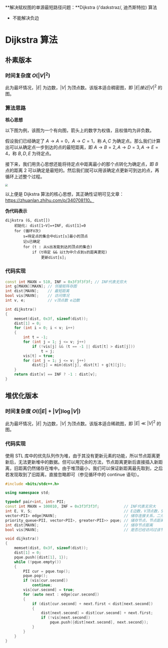 **解决赋权图的单源最短路径问题：**Dijkstra (/ˈdaɪkstrəz/, 迪杰斯特拉) 算法

- 不能解决负边

<!--more-->

# Dijkstra 算法

## 朴素版本

### 时间复杂度 $O(\left|V\right|^2)$

此为最坏情况，$\left|E\right|$ 为边数，$\left|V\right|$ 为顶点数。该版本适合稠密图，即 $\left|E\right|接近\left|V\right|^2$ 的图。

### 算法思路

**核心思想**

以下图为例，该图为一个有向图，箭头上的数字为权值，且权值均为非负数。

假设我们已经确定了 $A\rightarrow A=0$，$A\rightarrow C=1$，称 $A,C$ 为确定点。那么我们计算出可以从确定点一步到达的点的最短距离，即 $A\rightarrow B=2,A\rightarrow D=3,A\rightarrow E=4$，称 $B,D,E$ 为待定点。

接下来，我们用贪心思想还能将待定点中距离最小的那个点转化为确定点，即 $B$ 点的距离 $2$ 可以确定是最短的。然后我们就可以用该确定点更新可到达的点，再循环上述整个过程。

<img src="https://assets.zouht.com/img/note/27-09.webp" style="zoom:50%;" />

以上便是 Dijkstra 算法的核心思想，其正确性证明可见文章：https://zhuanlan.zhihu.com/p/340708110。

**伪代码表示**

```
dijkstra (G, dist[])
	初始化: dist[1~V]=+INF, dist[1]=0
	for (循环V次)
		s=待定点的集合中dist[s]最小的顶点
		记s已确定
		for (t : 从s出发能到达的顶点的集合)
			if (t待定 && 以t为中介点到s的距离更短)
				更新dist[s];
```

### 代码实现

```cpp
const int MAXN = 510, INF = 0x3f3f3f3f; // INF代表无穷大
int g[MAXN][MAXN]; // 邻接矩阵存图
int dist[MAXN];    // 最短距离
bool vis[MAXN];    // 访问情况
int v, e;          // v顶点数 e边数

int dijkstra()
{
    memset(dist, 0x3f, sizeof(dist));
    dist[1] = 0;
    for (int i = 0; i < v; i++)
    {
        int t = -1;
        for (int j = 1; j <= v; j++)
            if (!vis[j] && (t == -1 || dist[t] > dist[j]))
                t = j;
        vis[t] = true;
        for (int j = 1; j <= v; j++)
            dist[j] = min(dist[j], dist[t] + g[t][j]);
    }
    return dist[v] == INF ? -1 : dist[v];
}
```

## 堆优化版本

### 时间复杂度 $O((\left|E\right|+\left|V\right|)\log\left|V\right|)$ 

此为最坏情况，$\left|E\right|$ 为边数，$\left|V\right|$ 为顶点数。该版本适合稀疏图，即 $\left|E\right|\ll\left|V\right|^2$ 的图。

### 代码实现

使用 STL 库中的优先队列作为堆，由于其没有更新元素的功能，所以节点距离更新后，无法更新堆中的数据。但可以用冗余的方法，节点距离更新后直接插入新距离，旧距离仍然储存在堆中。由于堆顶最小，我们可以保证新距离最先取到，之后若发现取到了旧距离，直接忽略即可（参见循环中的 continue 语句）。

```cpp
#include <bits/stdc++.h>

using namespace std;

typedef pair<int, int> PII;
const int MAXN = 100010, INF = 0x3f3f3f3f;           // INF代表无穷大
int E, V, S;                                         // E边数，V顶点数，S起点
vector<PII> edge[MAXN];                              // 储存连接关系，二元组为(权值,终点)
priority_queue<PII, vector<PII>, greater<PII>> pque; // 储存节点，节点距离小的在堆顶
int dist[MAXN];                                      // 储存节点距离
bool vis[MAXN];                                      // 是否已经访问过该节点的标志

void dijkstra()
{
    memset(dist, 0x3f, sizeof(dist));
    dist[1] = 0;
    pque.push({dist[1], 1});
    while (!pque.empty())
    {
        PII cur = pque.top();
        pque.pop();
        if (vis[cur.second])
            continue;
        vis[cur.second] = true;
        for (auto next : edge[cur.second])
        {
            if (dist[cur.second] + next.first < dist[next.second])
            {
                dist[next.second] = dist[cur.second] + next.first;
                if (!vis[next.second])
                    pque.push({dist[next.second], next.second});
            }
        }
    }
}
```
